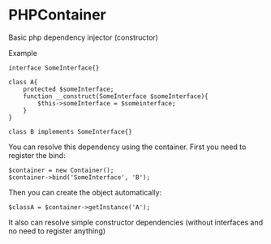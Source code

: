 PHPContainer
============

Basic php dependency injector (constructor)

Example

```
interface SomeInterface{}

class A{
    protected $someInterface;
    function __construct(SomeInterface $someInterface){
        $this->someInterface = $someinterface;
    }
}

class B implements SomeInterface{}
```

You can resolve this dependency using the container.
First you need to register the bind:

```
$container = new Container();
$container->bind('SomeInterface', 'B');
```

Then you can create the object automatically:

```
$classA = $container->getInstance('A');
```

It also can resolve simple constructor dependencies (without interfaces and no need to register anything)

